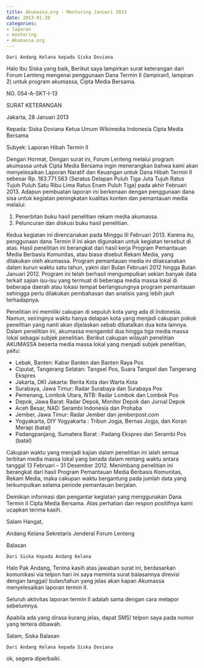 ```yaml
---
title: Akumassa.org - Mentoring Januari 2013 
date: 2013-01-28
categories:
- laporan
- mentoring
- Akumassa.org
---
```


    Dari Andang Kelana kepada Siska Doviana

Halo Ibu Siska yang baik, Berikut saya lampirkan surat keterangan dari Forum Lenteng mengenai penggunaan Dana Termin II (lampiran1, lampiran 2) untuk program akumassa, Cipta Media Bersama.

NO. 054-A-SKT-I-13

SURAT KETERANGAN

Jakarta, 28 Januari 2013

Kepada:
Siska Doviana
Ketua Umum Wikimedia Indonesia
Cipta Media Bersama

Subyek: Laporan Hibah Termin II

Dengan Hormat,
Dengan surat ini, Forum Lenteng melalui program akumassa untuk Cipta Media Bersama ingin menerangkan bahwa kami akan menyelesaikan 
Laporan Naratif dan Keuangan untuk Dana Hibah Termin II sebesar Rp. 183.771.563 (Seratus Delapan Puluh Tiga Juta Tujuh Ratus Tujuh 
Puluh Satu Ribu Lima Ratus Enam Puluh Tiga) pada akhir Februari 2013. Adapun pembuatan laporan ini berkenaan dengan penggunaan dana 
sisa untuk kegiatan peningkatan kualitas konten dan pemantauan media melalui:

1. Penerbitan buku hasil penelitian rekam media akumassa.
2. Peluncuran dan diskusi buku hasil penelitian.

Kedua kegiatan ini direncanakan pada Minggu III Februari 2013. Karena itu, penggunaan dana Termin II ini akan digunakan untuk kegiatan 
tersebut di atas. Hasil penelitian ini berangkat dari hasil kerja Program Pemantauan Media Berbasis Komunitas, atau biasa disebut 
Rekam Media, yang dilakukan oleh akumassa. Program pemantauan media ini dilaksanakan dalam kurun waktu satu tahun, yakni dari Bulan 
Februari 2012 hingga Bulan Januari 2012. Program ini telah berhasil mengumpulkan sekian banyak data terkait sajian isu-isu yang 
termuat di beberapa media massa lokal di beberapa daerah atau lokasi tempat berlangsungnya program pemantauan sehingga perlu dilakukan 
pembahasan dan analisis yang lebih jauh terhadapnya.

Penelitian ini memiliki cakupan di sepuluh kota yang ada di Indonesia. Namun, seiringnya waktu hanya delapan kota yang menjadi cakupan 
pokok penelitian yang nanti akan dijelaskan sebab dibatalkan dua kota lainnya. Dalam penelitian ini, akumassa mengambil dua hingga 
tiga media massa lokal sebagai subjek penelitian. Berikut cakupan wilayah penelitian AKUMASSA beserta media massa lokal yang menjadi 
subjek penelitian, yaitu:

* Lebak, Banten: Kabar Banten dan Banten Raya Pos
* Ciputat, Tangerang Selatan: Tangsel Pos, Suara Tangsel dan Tangerang Ekspres
* Jakarta, DKI Jakarta:	Berita Kota dan Warta Kota
* Surabaya, Jawa Timur:	Radar Surabaya dan Surabaya Pos
* Pemenang, Lombok Utara, NTB:	Radar Lombok dan Lombok Pos
* Depok, Jawa Barat: Radar Depok, Monitor Depok dan Jurnal Depok
* Aceh Besar, NAD: Serambi Indonesia dan Prohaba
* Jember, Jawa Timur: Radar Jember dan jemberpost.com
* Yogyakarta, DIY Yogyakarta : Tribun Jogja, Bernas Jogja, dan Koran Merapi (batal)
* Padangpanjang, Sumatera Barat	:  Padang Ekspres dan Serambi Pos (batal)

Cakupan waktu yang menjadi kajian dalam penelitian ini ialah semua terbitan media massa lokal yang berada dalam rentang waktu antara 
tanggal 13 Februari – 31 Desember 2012. Menimbang penelitian ini berangkat dari hasil Program Pemantauan Media Berbasis Komunitas, 
Rekam Media, maka cakupan waktu bergantung pada jumlah data yang terkumpulkan selama periode pemantauan berjalan.

Demikian informasi dan pengantar kegiatan yang menggunakan Dana Termin II Cipta Media Bersama. Atas perhatian dan respon positifnya 
kami ucapkan terima kasih.

Salam Hangat,

Andang Kelana
Sekretaris Jenderal Forum Lenteng

Balasan

    Dari Siska Kepada Andang Kelana

Halo Pak Andang, Terima kasih atas jawaban surat ini, berdasarkan komunikasi via telpon hari ini saya meminta surat balasannya direvisi dengan tanggal/ bulan/tahun yang jelas akan kapan Akumassa menyelesaikan laporan termin II.

Seluruh aktivitas laporan termin II adalah sama dengan cara melapor sebelumnya.

Apabila ada yang dirasa kurang jelas, dapat SMS/ telpon saya pada nomor yang tertera dibawah.

Salam, Siska
Balasan

    Dari Andang Kelana kepada Siska Doviana

ok, segera diperbaiki. 
